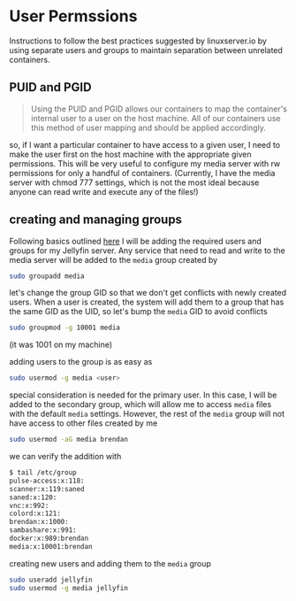 # User Permssions

Instructions to follow the best practices suggested by linuxserver.io by using separate users and groups to maintain separation between unrelated containers.

## PUID and PGID

> Using the PUID and PGID allows our containers to map the container's internal user to a user on the host machine. All of our containers use this method of user mapping and should be applied accordingly.

so, if I want a particular container to have access to a given user, I need to make the user first on the host machine with the appropriate given permissions.  This will be very useful to configure my media server with rw permissions for only a handful of containers. (Currently, I have the media server with chmod 777 settings, which is not the most ideal because anyone can read write and execute any of the files!)

## creating and managing groups

Following basics outlined [here](https://www.redhat.com/sysadmin/linux-user-group-management)  I will be adding the required users and groups for my Jellyfin server.  Any service that need to read and write to the media server will be added to the `media` group created by

```bash
sudo groupadd media
```

let's change the group GID so that we don't get conflicts with newly created users.  When a user is created, the system will add them to a group that has the same GID as the UID, so let's bump the `media` GID to avoid conflicts

```bash
sudo groupmod -g 10001 media
```
(it was 1001 on my machine)

adding users to the group is as easy as

```bash
sudo usermod -g media <user>
```

special consideration is needed for the primary user.  In this case, I will be added to the secondary group, which will allow me to access `media` files with the default `media` settings.  However, the rest of the `media` group will not have access to other files created by me

```bash
sudo usermod -aG media brendan
```

we can verify the addition with

```bash
$ tail /etc/group
pulse-access:x:118:
scanner:x:119:saned
saned:x:120:
vnc:x:992:
colord:x:121:
brendan:x:1000:
sambashare:x:991:
docker:x:989:brendan
media:x:10001:brendan
```

creating new users and adding them to the `media` group

```bash
sudo useradd jellyfin
sudo usermod -g media jellyfin
```
